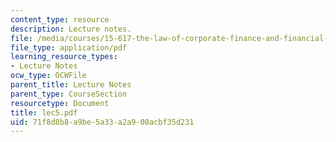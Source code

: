 ```yaml
---
content_type: resource
description: Lecture notes.
file: /media/courses/15-617-the-law-of-corporate-finance-and-financial-markets-spring-2004/71f8d8b8a9be5a33a2a900acbf35d231_lec5.pdf
file_type: application/pdf
learning_resource_types:
- Lecture Notes
ocw_type: OCWFile
parent_title: Lecture Notes
parent_type: CourseSection
resourcetype: Document
title: lec5.pdf
uid: 71f8d8b8-a9be-5a33-a2a9-00acbf35d231
---
```

